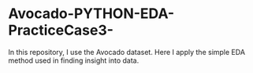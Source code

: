 # Avocado-PYTHON-EDA-PracticeCase3-
In this repository, I use the Avocado dataset. Here I apply the simple EDA method used in finding insight into data.
